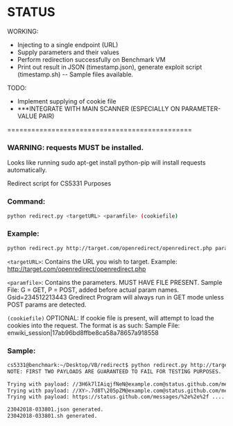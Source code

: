 
# STATUS

WORKING:
- Injecting to a single endpoint (URL)
- Supply parameters and their values
- Perform redirection successfully on Benchmark VM
- Print out result in JSON (timestamp.json), generate exploit script (timestamp.sh)
-- Sample files available.

TODO:
- Implement supplying of cookie file
- ***INTEGRATE WITH MAIN SCANNER (ESPECIALLY ON PARAMETER-VALUE PAIR)

==============================================

### WARNING: requests MUST be installed.
Looks like running sudo apt-get install python-pip will install requests automatically.

Redirect script for CS5331 Purposes

### Command:
```sh 
python redirect.py <targetURL> <paramfile> (cookiefile) 
```
### Example: 
```sh 
python redirect.py http://target.com/openredirect/openredirect.php param.txt cookie.txt 
```

```<targetURL>```: Contains the URL you wish to target. Example: http://target.com/openredirect/openredirect.php

```<paramfile>```: Contains the parameters. MUST HAVE FILE PRESENT.
Sample File: G = GET, P = POST, added before actual param names.
Gsid=234512213443
Gredirect
Program will always run in GET mode unless POST params are detected.

```(cookiefile)``` OPTIONAL: If cookie file is present, will attempt to load the cookies into the request. The format is as such:
Sample File:
enwiki_session|17ab96bd8ffbe8ca58a78657a918558

### Sample:
```sh
cs5331@benchmark:~/Desktop/VB/redirect$ python redirect.py http://target.com/openredirect/openredirect.php param.txt
NOTE: FIRST TWO PAYLOADS ARE GUARANTEED TO FAIL FOR TESTING PURPOSES.

Trying with payload: //3H6k7lIAiqjfNeN@example.com@status.github.com/messages/ .... Failed.
Trying with payload: //XY>.7d8T\205pZM@example.com@status.github.com/messages/ .... Failed.
Trying with payload: https://status.github.com/messages/%2e%2e%2f .... Success.

23042018-033801.json generated.
23042018-033801.sh generated.
```